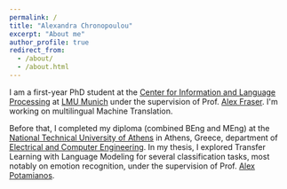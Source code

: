 ```yaml
---
permalink: /
title: "Alexandra Chronopoulou"
excerpt: "About me"
author_profile: true
redirect_from: 
  - /about/
  - /about.html
---
```



I am a first-year PhD student at the [Center for Information and Language Processing](https://www.cis.uni-muenchen.de/) at [LMU Munich](https://www.en.uni-muenchen.de/index.html) under the supervision of Prof. [Alex Fraser](https://www.cis.uni-muenchen.de/~fraser/). I'm working on multilingual Machine Translation. 

Before that, I completed my diploma (combined BEng and MEng) at the [National Technical University of Athens](https://www.ntua.gr/en/) in Athens, Greece, department of [Electrical and Computer Engineering](https://www.ece.ntua.gr/en). In my thesis, I explored Transfer Learning with Language Modeling for several classification tasks, most notably on emotion recognition, under the supervision of Prof. [Alex Potamianos](https://scholar.google.com/citations?user=pBQViyUAAAAJ&hl=en). 

